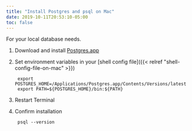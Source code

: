 ```yaml
---
title: "Install Postgres and psql on Mac"
date: 2019-10-11T20:53:10-05:00
toc: false
---
```


For your local database needs.

<!--more-->

1. Download and install [Postgres.app](https://postgresapp.com/)
1. Set environment variables in your [shell config file]({{< relref "shell-config-file-on-mac" >}})

        export POSTGRES_HOME=/Applications/Postgres.app/Contents/Versions/latest
        export PATH=${POSTGRES_HOME}/bin:${PATH}

1. Restart Terminal
1. Confirm installation

        psql --version
